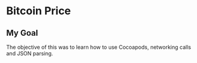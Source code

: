 #  Bitcoin Price 

## My Goal

The objective of this was to learn how to use Cocoapods, networking calls and JSON parsing.
